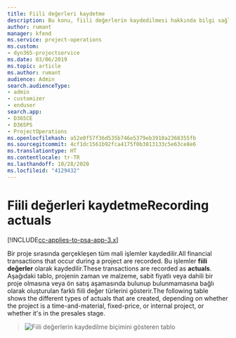 ```yaml
---
title: Fiili değerleri kaydetme
description: Bu konu, fiili değerlerin kaydedilmesi hakkında bilgi sağlar.
author: rumant
manager: kfend
ms.service: project-operations
ms.custom:
- dyn365-projectservice
ms.date: 03/06/2019
ms.topic: article
ms.author: rumant
audience: Admin
search.audienceType:
- admin
- customizer
- enduser
search.app:
- D365CE
- D365PS
- ProjectOperations
ms.openlocfilehash: a52e0f57f36d535b746e5379eb3910a2368355fb
ms.sourcegitcommit: 4cf1dc1561b92fca4175f0b3813133c5e63ce8e6
ms.translationtype: HT
ms.contentlocale: tr-TR
ms.lasthandoff: 10/28/2020
ms.locfileid: "4129432"
---
```

# <a name="recording-actuals"></a><span data-ttu-id="9aa05-103">Fiili değerleri kaydetme</span><span class="sxs-lookup"><span data-stu-id="9aa05-103">Recording actuals</span></span> 

[!INCLUDE[cc-applies-to-psa-app-3.x](../includes/cc-applies-to-psa-app-3x.md)]

<span data-ttu-id="9aa05-104">Bir proje sırasında gerçekleşen tüm mali işlemler kaydedilir.</span><span class="sxs-lookup"><span data-stu-id="9aa05-104">All financial transactions that occur during a project are recorded.</span></span> <span data-ttu-id="9aa05-105">Bu işlemler **fiili değerler** olarak kaydedilir.</span><span class="sxs-lookup"><span data-stu-id="9aa05-105">These transactions are recorded as **actuals**.</span></span> <span data-ttu-id="9aa05-106">Aşağıdaki tablo, projenin zaman ve malzeme, sabit fiyatlı veya dahili bir proje olmasına veya ön satış aşamasında bulunup bulunmamasına bağlı olarak oluşturulan farklı fiili değer türlerini gösterir.</span><span class="sxs-lookup"><span data-stu-id="9aa05-106">The following table shows the different types of actuals that are created, depending on whether the project is a time-and-material, fixed-price, or internal project, or whether it's in the presales stage.</span></span>

> ![Fiili değerlerin kaydedilme biçimini gösteren tablo](media/advanced-table2.png)
